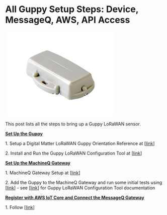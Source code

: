 # All Guppy Setup Steps: Device, MessageQ, AWS, API Access

![guppy_lowaran_sensor](guppy_lowaran_sensor.png)

This post lists all the steps to bring up a Guppy LoRaWAN sensor.

**<u><span>Set Up the Guppy</span></u>**

1\. Setup a Digital Matter LoRaWAN Guppy Orientation Reference at \[[<u><span>link</span></u>](https://www.centennialsoftwaresolutions.com/blog/setup-a-digital-matter-lorawan-guppy-orientation-reference)\]

2\. Install and Run the Guppy LoRaWAN Configuration Tool at \[[<u><span>link</span></u>](https://www.centennialsoftwaresolutions.com/blog/install-and-uninstall-the-guppy-lorawan-configuration-tool)\]

**<u><span>Set Up the MachineQ Gateway</span></u>**

1\. MachineQ Gateway Setup at \[[<u><span>link</span></u>](https://www.centennialsoftwaresolutions.com/blog/machineq-gateway-setup)\]

2\. Add the Guppy to the MachineQ Gateway and run some initial tests using \[[<u><span>link</span></u>](https://www.centennialsoftwaresolutions.com/blog/lora-guppy-care-and-feeding)\] - see \[[<u><span>link</span></u>](https://www.centennialsoftwaresolutions.com/blog/the-guppy-lorawan-configuration-tool-ver-1-9)\] for Guppy LoRaWAN Configuration Tool documentation

**<u><span>Register with AWS IoT Core and Connect the MessageQ Gateway</span></u>**

1\. Follow \[[<u><span>link</span></u>](https://www.centennialsoftwaresolutions.com/blog/connect-a-device-to-aws-through-a-machineq-gateway-run-through)\]